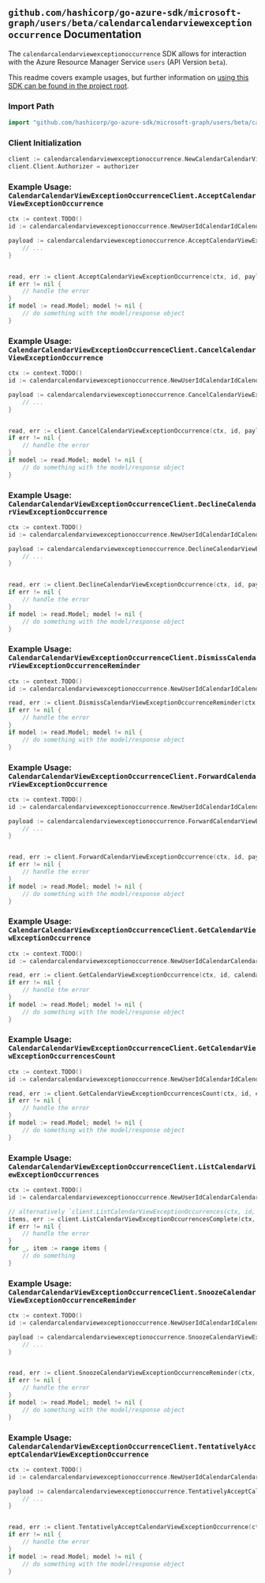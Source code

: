 
## `github.com/hashicorp/go-azure-sdk/microsoft-graph/users/beta/calendarcalendarviewexceptionoccurrence` Documentation

The `calendarcalendarviewexceptionoccurrence` SDK allows for interaction with the Azure Resource Manager Service `users` (API Version `beta`).

This readme covers example usages, but further information on [using this SDK can be found in the project root](https://github.com/hashicorp/go-azure-sdk/tree/main/docs).

### Import Path

```go
import "github.com/hashicorp/go-azure-sdk/microsoft-graph/users/beta/calendarcalendarviewexceptionoccurrence"
```


### Client Initialization

```go
client := calendarcalendarviewexceptionoccurrence.NewCalendarCalendarViewExceptionOccurrenceClientWithBaseURI("https://management.azure.com")
client.Client.Authorizer = authorizer
```


### Example Usage: `CalendarCalendarViewExceptionOccurrenceClient.AcceptCalendarViewExceptionOccurrence`

```go
ctx := context.TODO()
id := calendarcalendarviewexceptionoccurrence.NewUserIdCalendarIdCalendarViewIdExceptionOccurrenceID("userIdValue", "calendarIdValue", "eventIdValue", "eventId1Value")

payload := calendarcalendarviewexceptionoccurrence.AcceptCalendarViewExceptionOccurrenceRequest{
	// ...
}


read, err := client.AcceptCalendarViewExceptionOccurrence(ctx, id, payload)
if err != nil {
	// handle the error
}
if model := read.Model; model != nil {
	// do something with the model/response object
}
```


### Example Usage: `CalendarCalendarViewExceptionOccurrenceClient.CancelCalendarViewExceptionOccurrence`

```go
ctx := context.TODO()
id := calendarcalendarviewexceptionoccurrence.NewUserIdCalendarIdCalendarViewIdExceptionOccurrenceID("userIdValue", "calendarIdValue", "eventIdValue", "eventId1Value")

payload := calendarcalendarviewexceptionoccurrence.CancelCalendarViewExceptionOccurrenceRequest{
	// ...
}


read, err := client.CancelCalendarViewExceptionOccurrence(ctx, id, payload)
if err != nil {
	// handle the error
}
if model := read.Model; model != nil {
	// do something with the model/response object
}
```


### Example Usage: `CalendarCalendarViewExceptionOccurrenceClient.DeclineCalendarViewExceptionOccurrence`

```go
ctx := context.TODO()
id := calendarcalendarviewexceptionoccurrence.NewUserIdCalendarIdCalendarViewIdExceptionOccurrenceID("userIdValue", "calendarIdValue", "eventIdValue", "eventId1Value")

payload := calendarcalendarviewexceptionoccurrence.DeclineCalendarViewExceptionOccurrenceRequest{
	// ...
}


read, err := client.DeclineCalendarViewExceptionOccurrence(ctx, id, payload)
if err != nil {
	// handle the error
}
if model := read.Model; model != nil {
	// do something with the model/response object
}
```


### Example Usage: `CalendarCalendarViewExceptionOccurrenceClient.DismissCalendarViewExceptionOccurrenceReminder`

```go
ctx := context.TODO()
id := calendarcalendarviewexceptionoccurrence.NewUserIdCalendarIdCalendarViewIdExceptionOccurrenceID("userIdValue", "calendarIdValue", "eventIdValue", "eventId1Value")

read, err := client.DismissCalendarViewExceptionOccurrenceReminder(ctx, id)
if err != nil {
	// handle the error
}
if model := read.Model; model != nil {
	// do something with the model/response object
}
```


### Example Usage: `CalendarCalendarViewExceptionOccurrenceClient.ForwardCalendarViewExceptionOccurrence`

```go
ctx := context.TODO()
id := calendarcalendarviewexceptionoccurrence.NewUserIdCalendarIdCalendarViewIdExceptionOccurrenceID("userIdValue", "calendarIdValue", "eventIdValue", "eventId1Value")

payload := calendarcalendarviewexceptionoccurrence.ForwardCalendarViewExceptionOccurrenceRequest{
	// ...
}


read, err := client.ForwardCalendarViewExceptionOccurrence(ctx, id, payload)
if err != nil {
	// handle the error
}
if model := read.Model; model != nil {
	// do something with the model/response object
}
```


### Example Usage: `CalendarCalendarViewExceptionOccurrenceClient.GetCalendarViewExceptionOccurrence`

```go
ctx := context.TODO()
id := calendarcalendarviewexceptionoccurrence.NewUserIdCalendarCalendarViewIdExceptionOccurrenceID("userIdValue", "eventIdValue", "eventId1Value")

read, err := client.GetCalendarViewExceptionOccurrence(ctx, id, calendarcalendarviewexceptionoccurrence.DefaultGetCalendarViewExceptionOccurrenceOperationOptions())
if err != nil {
	// handle the error
}
if model := read.Model; model != nil {
	// do something with the model/response object
}
```


### Example Usage: `CalendarCalendarViewExceptionOccurrenceClient.GetCalendarViewExceptionOccurrencesCount`

```go
ctx := context.TODO()
id := calendarcalendarviewexceptionoccurrence.NewUserIdCalendarIdCalendarViewID("userIdValue", "calendarIdValue", "eventIdValue")

read, err := client.GetCalendarViewExceptionOccurrencesCount(ctx, id, calendarcalendarviewexceptionoccurrence.DefaultGetCalendarViewExceptionOccurrencesCountOperationOptions())
if err != nil {
	// handle the error
}
if model := read.Model; model != nil {
	// do something with the model/response object
}
```


### Example Usage: `CalendarCalendarViewExceptionOccurrenceClient.ListCalendarViewExceptionOccurrences`

```go
ctx := context.TODO()
id := calendarcalendarviewexceptionoccurrence.NewUserIdCalendarCalendarViewID("userIdValue", "eventIdValue")

// alternatively `client.ListCalendarViewExceptionOccurrences(ctx, id, calendarcalendarviewexceptionoccurrence.DefaultListCalendarViewExceptionOccurrencesOperationOptions())` can be used to do batched pagination
items, err := client.ListCalendarViewExceptionOccurrencesComplete(ctx, id, calendarcalendarviewexceptionoccurrence.DefaultListCalendarViewExceptionOccurrencesOperationOptions())
if err != nil {
	// handle the error
}
for _, item := range items {
	// do something
}
```


### Example Usage: `CalendarCalendarViewExceptionOccurrenceClient.SnoozeCalendarViewExceptionOccurrenceReminder`

```go
ctx := context.TODO()
id := calendarcalendarviewexceptionoccurrence.NewUserIdCalendarIdCalendarViewIdExceptionOccurrenceID("userIdValue", "calendarIdValue", "eventIdValue", "eventId1Value")

payload := calendarcalendarviewexceptionoccurrence.SnoozeCalendarViewExceptionOccurrenceReminderRequest{
	// ...
}


read, err := client.SnoozeCalendarViewExceptionOccurrenceReminder(ctx, id, payload)
if err != nil {
	// handle the error
}
if model := read.Model; model != nil {
	// do something with the model/response object
}
```


### Example Usage: `CalendarCalendarViewExceptionOccurrenceClient.TentativelyAcceptCalendarViewExceptionOccurrence`

```go
ctx := context.TODO()
id := calendarcalendarviewexceptionoccurrence.NewUserIdCalendarCalendarViewIdExceptionOccurrenceID("userIdValue", "eventIdValue", "eventId1Value")

payload := calendarcalendarviewexceptionoccurrence.TentativelyAcceptCalendarViewExceptionOccurrenceRequest{
	// ...
}


read, err := client.TentativelyAcceptCalendarViewExceptionOccurrence(ctx, id, payload)
if err != nil {
	// handle the error
}
if model := read.Model; model != nil {
	// do something with the model/response object
}
```
